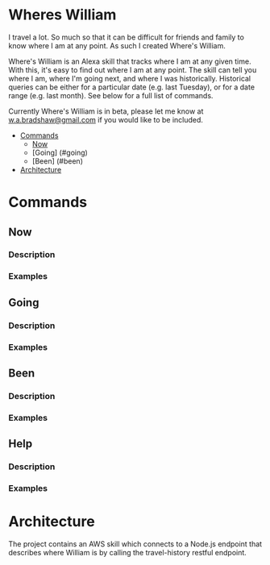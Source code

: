 # Wheres William
I travel a lot. So much so that it can be difficult for friends and family to know where I am at any point. As such I created Where's William. 

Where's William is an Alexa skill that tracks where I am at any given time. With this, it's easy to find out where I am at any point. The skill can tell you where I am, where I'm going next, and where I was historically. Historical queries can be either for a particular date (e.g. last Tuesday), or for a date range (e.g. last month). See below for a full list of commands.

Currently Where's William is in beta, please let me know at w.a.bradshaw@gmail.com if you would like to be included.

- [Commands](#commands)
  * [Now](#now)
  * [Going] (#going)
  * [Been] (#been)
- [Architecture](#architecture)
  
# Commands

## Now
### Description

### Examples


## Going
### Description

### Examples


## Been
### Description

### Examples

## Help
### Description

### Examples


# Architecture

The project contains an AWS skill which connects to a Node.js endpoint that describes where William is by calling the travel-history restful endpoint.
